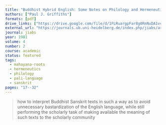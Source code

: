 ```yaml
---
title: "Buddhist Hybrid English: Some Notes on Philology and Hermeneutics for Buddhologists"
authors: ["Paul J. Griffiths"]
formats: [pdf]
drive_links: ["https://drive.google.com/file/d/1FLRuargpFar8g0RnNuDA1vcX8aHJ72wW/view?usp=drivesdk"]
external_url: "https://journals.ub.uni-heidelberg.de/index.php/jiabs/article/view/8546/2453"
journal: jiabs
year: 1981
volume: 4
number: 2
course: academic
status: featured
tags:
  - mahayana-roots
  - hermeneutics
  - philology
  - pali-language
  - sanskrit
pages: "17--32"
---
```


> how to interpret Buddhist Sanskrit texts in such a way as to avoid unnecessary bastardization of the English language, while still performing the scholarly task of making available the meaning of such texts to the scholarly community
